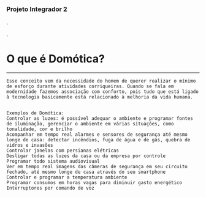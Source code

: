 
### Projeto Integrador 2

.

.

# O que é Domótica?
------

```Domótica vem da palavra “Domus”, significa casa, fazendo junção com a palavra “Robótica”, associado ao ato de realizar ações automáticas. Por isso, tem o objetivo de controlar e automatizar a função dos equipamentos elétricos de forma integrada a um certo sistema central, podendo ser controlado de forma local ou remota.
Esse conceito vem da necessidade do homem de querer realizar o mínimo de esforço durante atividades corriqueiras. Quando se fala em modernidade fazemos associação com conforto, pois tudo que está ligado à tecnologia basicamente está relacionado à melhoria da vida humana.


Exemplos de Domótica:
Controlar as luzes: é possível adequar o ambiente e programar fontes de iluminação, gerenciar o ambiente em várias situações, como tonalidade, cor e brilho
Acompanhar em tempo real alarmes e sensores de segurança até mesmo longe de casa: detectar incêndios, fuga de água e de gás, quebra de vidros e invasões
Controlar janelas com persianas elétricas
Desligar todas as luzes da casa ou da empresa por controle
Programar todo sistema audiovisual
Ver em tempo real imagens das câmeras de segurança em seu circuito fechado, até mesmo longe de casa através do seu smartphone
Controlar e programar a temperatura ambiente
Programar consumos em horas vagas para diminuir gasto energético
Interruptores por comando de voz